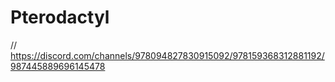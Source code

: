 # Pterodactyl

// https://discord.com/channels/978094827830915092/978159368312881192/987445889696145478